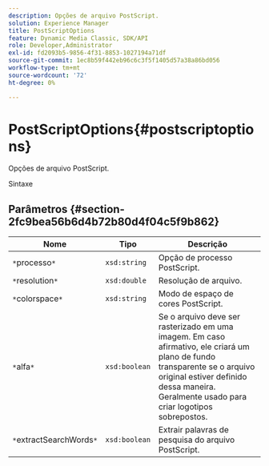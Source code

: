 ```yaml
---
description: Opções de arquivo PostScript.
solution: Experience Manager
title: PostScriptOptions
feature: Dynamic Media Classic, SDK/API
role: Developer,Administrator
exl-id: fd2093b5-9856-4f31-8853-1027194a71df
source-git-commit: 1ec8b59f442eb96c6c3f5f1405d57a38a86bd056
workflow-type: tm+mt
source-wordcount: '72'
ht-degree: 0%

---
```


# PostScriptOptions{#postscriptoptions}

Opções de arquivo PostScript.

Sintaxe

## Parâmetros {#section-2fc9bea56b6d4b72b80d4f04c5f9b862}

| Nome | Tipo | Descrição |
|---|---|---|
| `*`processo`*` | `xsd:string` | Opção de processo PostScript. |
| `*`resolution`*` | `xsd:double` | Resolução de arquivo. |
| `*`colorspace`*` | `xsd:string` | Modo de espaço de cores PostScript. |
| `*`alfa`*` | `xsd:boolean` | Se o arquivo deve ser rasterizado em uma imagem. Em caso afirmativo, ele criará um plano de fundo transparente se o arquivo original estiver definido dessa maneira. Geralmente usado para criar logotipos sobrepostos. |
| `*`extractSearchWords`*` | `xsd:boolean` | Extrair palavras de pesquisa do arquivo PostScript. |
